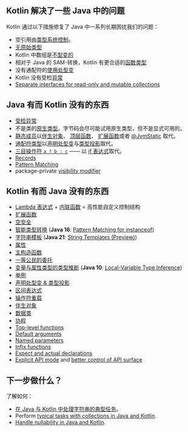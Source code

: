 [//]: # (title: 与 Java 比较)

## Kotlin 解决了一些 Java 中的问题

Kotlin 通过以下措施修复了 Java 中一系列长期困扰我们的问题：

* 空引用由[类型系统控制](null-safety.md)。
* [无原始类型](java-interop.md#kotlin-中的-java-泛型)
* Kotlin 中数组是[不型变的](arrays.md)
* 相对于 Java 的 SAM-转换，Kotlin 有更合适的[函数类型](lambdas.md#函数类型)
* 没有通配符的[使用处型变](generics.md#使用处型变类型投影)
* Kotlin 没有受检[异常](exceptions.md)
* [Separate interfaces for read-only and mutable collections](collections-overview.md)

## Java 有而 Kotlin 没有的东西

* [受检异常](exceptions.md)
* 不是类的[原生类型](basic-types.md)。字节码会尽可能试用原生类型，但不是<!--
  -->显式可用的。
* [静态成员](classes.md)以[伴生对象](object-declarations.md#伴生对象)、
  [顶层函数](functions.md)、 [扩展函数](extensions.md#扩展函数)或者 [@JvmStatic](java-to-kotlin-interop.md#静态方法) 取代。
* [通配符类型](generics.md)以[声明处型变](generics.md#声明处型变)与<!--
  -->[类型投影](generics.md#类型投影)取代。
* [三目操作符 `a ? b : c`](control-flow.md#if-表达式) —— 以 [if 表达式](control-flow.md#if-表达式)取代。
* [Records](https://openjdk.org/jeps/395)
* [Pattern Matching](https://openjdk.org/projects/amber/design-notes/patterns/pattern-matching-for-java)
* package-private [visibility modifier](visibility-modifiers.md)

## Kotlin 有而 Java 没有的东西

* [Lambda 表达式](lambdas.md) + [内联函数](inline-functions.md) = 高性能自定义控制结构
* [扩展函数](extensions.md)
* [空安全](null-safety.md)
* [智能类型转换](typecasts.md) (**Java 16**: [Pattern Matching for instanceof](https://openjdk.org/jeps/394))
* [字符串模板](strings.md) (**Java 21**: [String Templates (Preview)](https://openjdk.org/jeps/430))
* [属性](properties.md)
* [主构造函数](classes.md)
* [一等公民的委托](delegation.md)
* [变量与属性类型的类型推断](basic-types.md) (**Java 10**: [Local-Variable Type Inference](https://openjdk.org/jeps/286))
* [单例](object-declarations.md)
* [声明处型变 & 类型投影](generics.md)
* [区间表达式](ranges.md)
* [操作符重载](operator-overloading.md)
* [伴生对象](classes.md#伴生对象)
* [数据类](data-classes.md)
* [协程](coroutines-overview.md)
* [Top-level functions](functions.md)
* [Default arguments](functions.md#默认实参)
* [Named parameters](functions.md#具名实参)
* [Infix functions](functions.md#中缀表示法)
* [Expect and actual declarations](multiplatform-expect-actual.md)
* [Explicit API mode](whatsnew14.md#面向库作者的显式-api-模式) and [better control of API surface](opt-in-requirements.md)

## 下一步做什么？

了解如何：
* [在 Java 与 Kotlin 中处理字符串的典型任务](java-to-kotlin-idioms-strings.md)。
* Perform [typical tasks with collections in Java and Kotlin](java-to-kotlin-collections-guide.md).
* [Handle nullability in Java and Kotlin](java-to-kotlin-nullability-guide.md).
